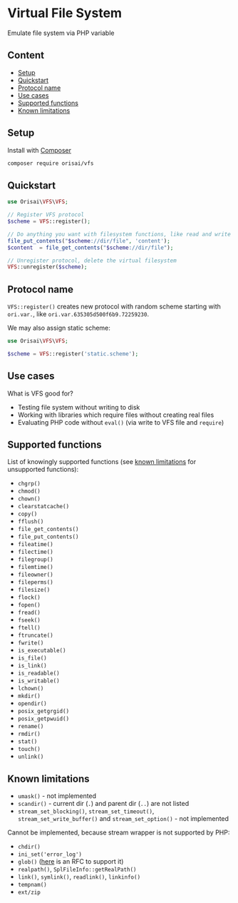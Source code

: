 # Virtual File System

Emulate file system via PHP variable

## Content

- [Setup](#setup)
- [Quickstart](#quickstart)
- [Protocol name](#protocol-name)
- [Use cases](#use-cases)
- [Supported functions](#supported-functions)
- [Known limitations](#known-limitations)

## Setup

Install with [Composer](https://getcomposer.org)

```sh
composer require orisai/vfs
```

## Quickstart

```php
use Orisai\VFS\VFS;

// Register VFS protocol
$scheme = VFS::register();

// Do anything you want with filesystem functions, like read and write
file_put_contents("$scheme://dir/file", 'content');
$content  = file_get_contents("$scheme://dir/file");

// Unregister protocol, delete the virtual filesystem
VFS::unregister($scheme);
```

## Protocol name

`VFS::register()` creates new protocol with random scheme starting with `ori.var.`,
like `ori.var.635305d500f6b9.72259230`.

We may also assign static scheme:

```php
use Orisai\VFS\VFS;

$scheme = VFS::register('static.scheme');
```

## Use cases

What is VFS good for?

- Testing file system without writing to disk
- Working with libraries which require files without creating real files
- Evaluating PHP code without `eval()` (via write to VFS file and `require`)

## Supported functions

List of knowingly supported functions (see [known limitations](#known-limitations) for unsupported functions):

- `chgrp()`
- `chmod()`
- `chown()`
- `clearstatcache()`
- `copy()`
- `fflush()`
- `file_get_contents()`
- `file_put_contents()`
- `fileatime()`
- `filectime()`
- `filegroup()`
- `filemtime()`
- `fileowner()`
- `fileperms()`
- `filesize()`
- `flock()`
- `fopen()`
- `fread()`
- `fseek()`
- `ftell()`
- `ftruncate()`
- `fwrite()`
- `is_executable()`
- `is_file()`
- `is_link()`
- `is_readable()`
- `is_writable()`
- `lchown()`
- `mkdir()`
- `opendir()`
- `posix_getgrgid()`
- `posix_getpwuid()`
- `rename()`
- `rmdir()`
- `stat()`
- `touch()`
- `unlink()`

## Known limitations

- `umask()` - not implemented
- `scandir()` - current dir (`.`) and parent dir (`..`) are not listed
- `stream_set_blocking()`, `stream_set_timeout()`, `stream_set_write_buffer()` and `stream_set_option()` - not implemented

Cannot be implemented, because stream wrapper is not supported by PHP:

- `chdir()`
- `ini_set('error_log')`
- `glob()` ([here](https://wiki.php.net/rfc/glob_streamwrapper_support) is an RFC to support it)
- `realpath()`, `SplFileInfo::getRealPath()`
- `link()`, `symlink()`, `readlink()`, `linkinfo()`
- `tempnam()`
- `ext/zip`
